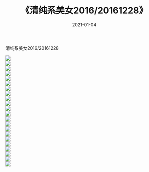 ﻿---
layout: post
title:  《清纯系美女2016/20161228》
date:   2021-01-04
img: http://img.660000.xyz/Sharelink/清纯系美女/2016/20161228/000.jpg
categories: [美女, 清纯, 唯美]
---

清纯系美女2016/20161228

 ![](http://img.660000.xyz/Sharelink/清纯系美女/2016/20161228/001.jpg) <br>![](http://img.660000.xyz/Sharelink/清纯系美女/2016/20161228/002.jpg) <br>![](http://img.660000.xyz/Sharelink/清纯系美女/2016/20161228/003.jpg) <br>![](http://img.660000.xyz/Sharelink/清纯系美女/2016/20161228/004.jpg) <br>![](http://img.660000.xyz/Sharelink/清纯系美女/2016/20161228/005.jpg) <br>![](http://img.660000.xyz/Sharelink/清纯系美女/2016/20161228/006.jpg) <br>![](http://img.660000.xyz/Sharelink/清纯系美女/2016/20161228/007.jpg) <br>![](http://img.660000.xyz/Sharelink/清纯系美女/2016/20161228/008.jpg) <br>![](http://img.660000.xyz/Sharelink/清纯系美女/2016/20161228/009.jpg) <br>![](http://img.660000.xyz/Sharelink/清纯系美女/2016/20161228/010.jpg) <br>![](http://img.660000.xyz/Sharelink/清纯系美女/2016/20161228/011.jpg) <br>![](http://img.660000.xyz/Sharelink/清纯系美女/2016/20161228/012.jpg) <br>![](http://img.660000.xyz/Sharelink/清纯系美女/2016/20161228/013.jpg) <br>![](http://img.660000.xyz/Sharelink/清纯系美女/2016/20161228/014.jpg) <br>![](http://img.660000.xyz/Sharelink/清纯系美女/2016/20161228/015.jpg) <br>![](http://img.660000.xyz/Sharelink/清纯系美女/2016/20161228/016.jpg) <br>![](http://img.660000.xyz/Sharelink/清纯系美女/2016/20161228/017.jpg) <br>![](http://img.660000.xyz/Sharelink/清纯系美女/2016/20161228/018.jpg) <br>![](http://img.660000.xyz/Sharelink/清纯系美女/2016/20161228/019.jpg) <br>![](http://img.660000.xyz/Sharelink/清纯系美女/2016/20161228/020.jpg) <br>![](http://img.660000.xyz/Sharelink/清纯系美女/2016/20161228/021.jpg) <br>![](http://img.660000.xyz/Sharelink/清纯系美女/2016/20161228/022.jpg) <br>